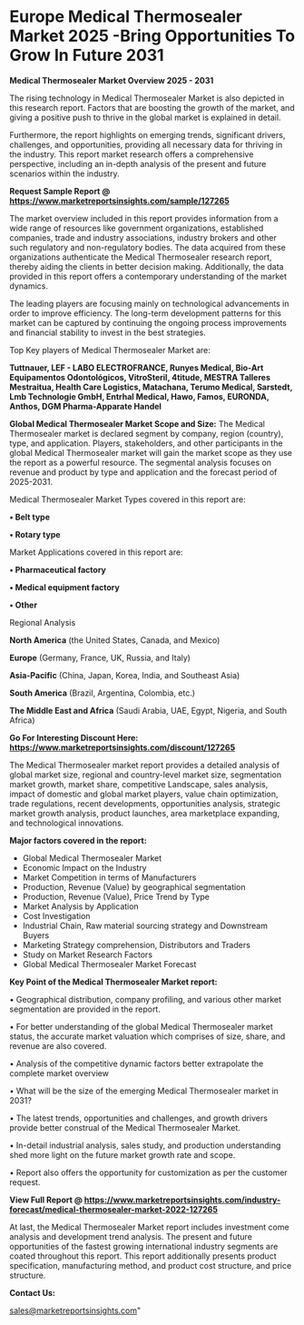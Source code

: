 # Europe Medical Thermosealer Market 2025 -Bring Opportunities To Grow In Future 2031

<Strong> Medical Thermosealer Market Overview 2025 - 2031</strong>

The rising technology in Medical Thermosealer Market is also depicted in this research report. Factors that are boosting the growth of the market, and giving a positive push to thrive in the global market is explained in detail.

Furthermore, the report highlights on emerging trends, significant drivers, challenges, and opportunities, providing all necessary data for thriving in the industry. This report market research offers a comprehensive perspective, including an in-depth analysis of the present and future scenarios within the industry.

<strong>Request Sample Report @ <a href=https://www.marketreportsinsights.com/sample/127265>https://www.marketreportsinsights.com/sample/127265</a></strong>

The market overview included in this report provides information from a wide range of resources like government organizations, established companies, trade and industry associations, industry brokers and other such regulatory and non-regulatory bodies. The data acquired from these organizations authenticate the Medical Thermosealer research report, thereby aiding the clients in better decision making. Additionally, the data provided in this report offers a contemporary understanding of the market dynamics.

The leading players are focusing mainly on technological advancements in order to improve efficiency. The long-term development patterns for this market can be captured by continuing the ongoing process improvements and financial stability to invest in the best strategies.

Top Key players of Medical Thermosealer Market are:

<strong>Tuttnauer, LEF - LABO ELECTROFRANCE, Runyes Medical, Bio-Art Equipamentos Odontológicos, VitroSteril, 4titude, MESTRA Talleres Mestraitua, Health Care Logistics, Matachana, Terumo Medical, Sarstedt, Lmb Technologie GmbH, Entrhal Medical, Hawo, Famos, EURONDA, Anthos, DGM Pharma-Apparate Handel</strong>

<strong><b>Global Medical Thermosealer Market Scope and Size:</b></strong>
The Medical Thermosealer market is declared segment by company, region (country), type, and application. Players, stakeholders, and other participants in the global Medical Thermosealer market will gain the market scope as they use the report as a powerful resource. The segmental analysis focuses on revenue and product by type and application and the forecast period of 2025-2031.

Medical Thermosealer Market Types covered in this report are:

<strong>• Belt type

• Rotary type</strong>

Market Applications covered in this report are:

<strong>• Pharmaceutical factory

• Medical equipment factory

• Other</strong> 

Regional Analysis

<strong>North America</strong> (the United States, Canada, and Mexico)

<strong>Europe</strong> (Germany, France, UK, Russia, and Italy)

<strong>Asia-Pacific</strong> (China, Japan, Korea, India, and Southeast Asia)

<strong>South America</strong> (Brazil, Argentina, Colombia, etc.)

<strong>The Middle East and Africa</strong> (Saudi Arabia, UAE, Egypt, Nigeria, and South Africa)

<strong>Go For Interesting Discount Here: <a href=https://www.marketreportsinsights.com/discount/127265>https://www.marketreportsinsights.com/discount/127265</a></strong>

The Medical Thermosealer market report provides a detailed analysis of global market size, regional and country-level market size, segmentation market growth, market share, competitive Landscape, sales analysis, impact of domestic and global market players, value chain optimization, trade regulations, recent developments, opportunities analysis, strategic market growth analysis, product launches, area marketplace expanding, and technological innovations.

<strong><b>Major factors covered in the report:</b></strong>
<ul>
  <li>Global Medical Thermosealer Market </li>
  <li>Economic Impact on the Industry</li>
  <li>Market Competition in terms of Manufacturers</li>
  <li>Production, Revenue (Value) by geographical segmentation</li>
  <li>Production, Revenue (Value), Price Trend by Type</li>
  <li>Market Analysis by Application</li>
  <li>Cost Investigation</li>
  <li>Industrial Chain, Raw material sourcing strategy and Downstream Buyers</li>
  <li>Marketing Strategy comprehension, Distributors and Traders</li>
  <li>Study on Market Research Factors</li>
  <li>Global Medical Thermosealer Market Forecast</li>
</ul>

<strong><b>Key Point of the Medical Thermosealer Market report:</b></strong>

• Geographical distribution, company profiling, and various other market segmentation are provided in the report.

• For better understanding of the global Medical Thermosealer market status, the accurate market valuation which comprises of size, share, and revenue are also covered.

• Analysis of the competitive dynamic factors better extrapolate the complete market overview

• What will be the size of the emerging Medical Thermosealer market in 2031?

• The latest trends, opportunities and challenges, and growth drivers provide better construal of the Medical Thermosealer Market.

• In-detail industrial analysis, sales study, and production understanding shed more light on the future market growth rate and scope.

• Report also offers the opportunity for customization as per the customer request.

<strong><b>View Full Report @ <a href=https://www.marketreportsinsights.com/industry-forecast/medical-thermosealer-market-2022-127265>https://www.marketreportsinsights.com/industry-forecast/medical-thermosealer-market-2022-127265</a></b></strong>


At last, the Medical Thermosealer Market report includes investment come analysis and development trend analysis. The present and future opportunities of the fastest growing international industry segments are coated throughout this report. This report additionally presents product specification, manufacturing method, and product cost structure, and price structure.

<strong>Contact Us:</strong>

sales@marketreportsinsights.com"
